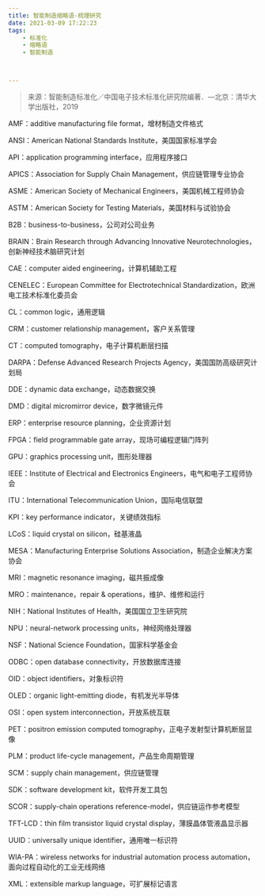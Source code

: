 ```yaml
---
title: 智能制造缩略语-梳理研究
date: 2021-03-09 17:22:23
tags: 
	- 标准化
	- 缩略语
	- 智能制造



---
```


>  来源：智能制造标准化／中国电子技术标准化研究院编著．—北京：清华大学出版社，2019

AMF：additive manufacturing file format，增材制造文件格式

ANSI：American National Standards Institute，美国国家标准学会

API：application programming interface，应用程序接口

APICS：Association for Supply Chain Management，供应链管理专业协会

ASME：American Society of Mechanical Engineers，美国机械工程师协会

ASTM：American Society for Testing Materials，美国材料与试验协会

B2B：business-to-business，公司对公司业务

BRAIN：Brain Research through Advancing Innovative Neurotechnologies，创新神经技术脑研究计划

CAE：computer aided engineering，计算机辅助工程

CENELEC：European Committee for Electrotechnical Standardization，欧洲电工技术标准化委员会

CL：common logic，通用逻辑

CRM：customer relationship management，客户关系管理

CT：computed tomography，电子计算机断层扫描

DARPA：Defense Advanced Research Projects Agency，美国国防高级研究计划局

DDE：dynamic data exchange，动态数据交换

DMD：digital micromirror device，数字微镜元件

ERP：enterprise resource planning，企业资源计划

FPGA：field programmable gate array，现场可编程逻辑门阵列

GPU：graphics processing unit，图形处理器

IEEE：Institute of Electrical and Electronics Engineers，电气和电子工程师协会

ITU：International Telecommunication Union，国际电信联盟

KPI：key performance indicator，关键绩效指标

LCoS：liquid crystal on silicon，硅基液晶

MESA：Manufacturing Enterprise Solutions Association，制造企业解决方案协会

MRI：magnetic resonance imaging，磁共振成像

MRO：maintenance，repair & operations，维护、维修和运行

NIH：National Institutes of Health，美国国立卫生研究院

NPU：neural-network processing units，神经网络处理器

NSF：National Science Foundation，国家科学基金会

ODBC：open database connectivity，开放数据库连接

OID：object identifiers，对象标识符

OLED：organic light-emitting diode，有机发光半导体

OSI：open system interconnection，开放系统互联

PET：positron emission computed tomography，正电子发射型计算机断层显像

PLM：product life-cycle management，产品生命周期管理

SCM：supply chain management，供应链管理

SDK：software development kit，软件开发工具包

SCOR：supply-chain operations reference-model，供应链运作参考模型

TFT-LCD：thin film transistor liquid crystal display，薄膜晶体管液晶显示器

UUID：universally unique identifier，通用唯一标识符

WIA-PA：wireless networks for industrial automation process automation，面向过程自动化的工业无线网络

XML：extensible markup language，可扩展标记语言